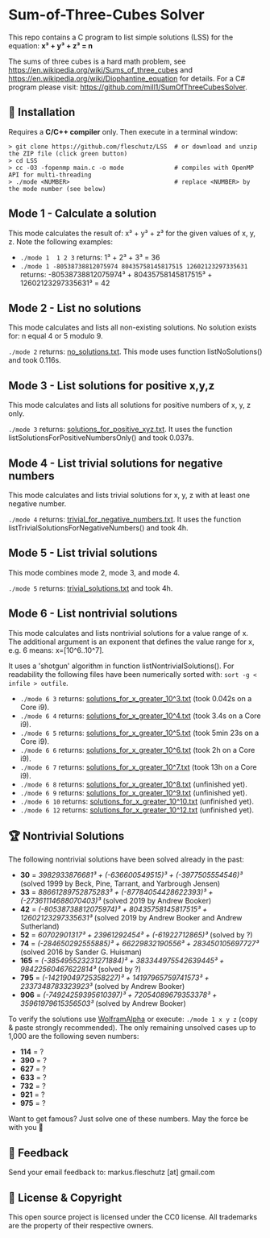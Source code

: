 Sum-of-Three-Cubes Solver
=========================
This repo contains a C program to list simple solutions (LSS) for the equation: **x³ + y³ + z³ = n**

The sums of three cubes is a hard math problem, see https://en.wikipedia.org/wiki/Sums_of_three_cubes and https://en.wikipedia.org/wiki/Diophantine_equation for details. For a C# program please visit: https://github.com/mill1/SumOfThreeCubesSolver.


🔧 Installation
----------------
Requires a **C/C++ compiler** only. Then execute in a terminal window: 
```
> git clone https://github.com/fleschutz/LSS  # or download and unzip the ZIP file (click green button)
> cd LSS
> cc -O3 -fopenmp main.c -o mode              # compiles with OpenMP API for multi-threading
> ./mode <NUMBER>                             # replace <NUMBER> by the mode number (see below)
```

Mode 1 - Calculate a solution
-----------------------------
This mode calculates the result of: x³ + y³ + z³ for the given values of x, y, z. Note the following examples:

* `./mode 1  1 2 3` returns: 1³ + 2³ + 3³ = 36
* `./mode 1 -80538738812075974 80435758145817515 12602123297335631` returns: -80538738812075974³ + 80435758145817515³ + 12602123297335631³ = 42


Mode 2 - List no solutions
--------------------------
This mode calculates and lists all non-existing solutions. No solution exists for: n equal 4 or 5 modulo 9.

`./mode 2` returns: [no_solutions.txt](Solutions/no_solutions.txt). This mode uses function listNoSolutions() and took 0.116s.


Mode 3 - List solutions for positive x,y,z
-------------------------------------------
This mode calculates and lists all solutions for positive numbers of x, y, z only.

`./mode 3` returns: [solutions_for_positive_xyz.txt](Solutions/solutions_for_positive_xyz.txt). It uses the function listSolutionsForPositiveNumbersOnly() and took 0.037s.


Mode 4 - List trivial solutions for negative numbers
----------------------------------------------------
This mode calculates and lists trivial solutions for x, y, z with at least one negative number.

`./mode 4` returns: [trivial_for_negative_numbers.txt](Solutions/trivial_for_negative_numbers.txt). It uses the function listTrivialSolutionsForNegativeNumbers() and took 4h.


Mode 5 - List trivial solutions
-------------------------------
This mode combines mode 2, mode 3, and mode 4.

`./mode 5` returns: [trivial_solutions.txt](Solutions/trivial_solutions.txt) and took 4h.


Mode 6 - List nontrivial solutions
----------------------------------
This mode calculates and lists nontrivial solutions for a value range of x. The additional argument is an exponent that defines the value range for x, e.g. 6 means: x=[10^6..10^7].

It uses a 'shotgun' algorithm in function listNontrivialSolutions(). For readability the following files have been numerically sorted with: `sort -g < infile > outfile`.

* `./mode 6 3` returns: [solutions_for_x_greater_10^3.txt](Solutions/solutions_for_x_greater_10^3.txt) (took 0.042s on a Core i9).
* `./mode 6 4` returns: [solutions_for_x_greater_10^4.txt](Solutions/solutions_for_x_greater_10^4.txt) (took 3.4s on a Core i9).
* `./mode 6 5` returns: [solutions_for_x_greater_10^5.txt](Solutions/solutions_for_x_greater_10^5.txt) (took 5min 23s on a Core i9).
* `./mode 6 6` returns: [solutions_for_x_greater_10^6.txt](Solutions/solutions_for_x_greater_10^6.txt) (took 2h on a Core i9).
* `./mode 6 7` returns: [solutions_for_x_greater_10^7.txt](Solutions/solutions_for_x_greater_10^7.txt) (took 13h on a Core i9).
* `./mode 6 8` returns: [solutions_for_x_greater_10^8.txt](Solutions/solutions_for_x_greater_10^8.txt) (unfinished yet).
* `./mode 6 9` returns: [solutions_for_x_greater_10^9.txt](Solutions/solutions_for_x_greater_10^9.txt) (unfinished yet).
* `./mode 6 10` returns: [solutions_for_x_greater_10^10.txt](Solutions/solutions_for_x_greater_10^10.txt) (unfinished yet).
* `./mode 6 12` returns: [solutions_for_x_greater_10^12.txt](Solutions/solutions_for_x_greater_10^12.txt) (unfinished yet).


🏆 Nontrivial Solutions
------------------------
The following nontrivial solutions have been solved already in the past:

* **30** = *3982933876681³ + (-636600549515)³ + (-3977505554546)³* (solved 1999 by Beck, Pine, Tarrant, and Yarbrough Jensen)
* **33** = *88661289752875283³ + (-87784054428622393)³ + (-27361114688070403)³* (solved 2019 by Andrew Booker)
* **42** = *(-80538738812075974)³ + 80435758145817515³ + 12602123297335631³* (solved 2019 by Andrew Booker and Andrew Sutherland)
* **52** = *60702901317³ + 23961292454³ + (-61922712865)³* (solved by ?)
* **74** = *(-284650292555885)³ + 66229832190556³ + 283450105697727³* (solved 2016 by Sander G. Huisman)
* **165** = *(-385495523231271884)³ + 383344975542639445³ + 98422560467622814³* (solved by ?)
* **795** = *(-14219049725358227)³ + 14197965759741573³ + 2337348783323923³* (solved by Andrew Booker)
* **906** = *(-74924259395610397)³ + 72054089679353378³ + 35961979615356503³* (solved by Andrew Booker)

To verify the solutions use [WolframAlpha](https://www.wolframalpha.com) or execute: `./mode 1 x y z` (copy & paste strongly recommended). The only remaining unsolved cases up to 1,000 are the following seven numbers:

* **114** = ?
* **390** = ?
* **627** = ?
* **633** = ?
* **732** = ?
* **921** = ?
* **975** = ?

Want to get famous? Just solve one of these numbers. May the force be with you 🖖


📧 Feedback
------------
Send your email feedback to: markus.fleschutz [at] gmail.com


🤝 License & Copyright
-----------------------
This open source project is licensed under the CC0 license. All trademarks are the property of their respective owners.
